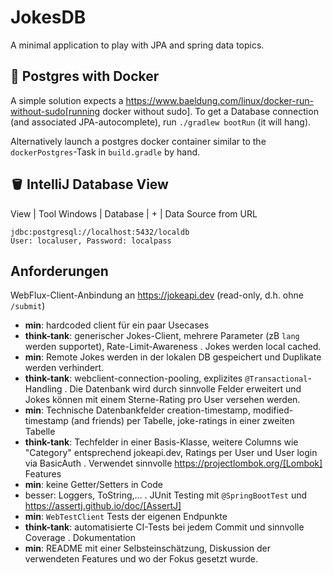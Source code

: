 # JokesDB

A minimal application to play with JPA and spring data topics.

## 🐳 Postgres with Docker

A simple solution expects a https://www.baeldung.com/linux/docker-run-without-sudo[running docker without sudo].
To get a Database connection (and associated JPA-autocomplete), run `./gradlew bootRun` (it will hang).

Alternatively launch a postgres docker container similar to the `dockerPostgres`-Task in `build.gradle` by hand.

## 🪣 IntelliJ Database View

View | Tool Windows | Database | + | Data Source from URL
```
jdbc:postgresql://localhost:5432/localdb
User: localuser, Password: localpass
```
## Anforderungen
WebFlux-Client-Anbindung an https://jokeapi.dev (read-only, d.h. ohne `/submit`)
- **min**: hardcoded client für ein paar Usecases
- **think-tank**: generischer Jokes-Client, mehrere Parameter (zB `lang` werden supportet), Rate-Limit-Awareness
. Jokes werden local cached.
- **min**: Remote Jokes werden in der lokalen DB gespeichert und Duplikate werden verhindert.
- **think-tank**: webclient-connection-pooling, explizites `@Transactional`-Handling
. Die Datenbank wird durch sinnvolle Felder erweitert und Jokes können mit einem Sterne-Rating pro User versehen werden.
- **min**: Technische Datenbankfelder creation-timestamp, modified-timestamp (and friends) per Tabelle, joke-ratings in einer zweiten Tabelle
- **think-tank**: Techfelder in einer Basis-Klasse, weitere Columns wie "Category" entsprechend jokeapi.dev, Ratings per User und User login via BasicAuth
. Verwendet sinnvolle https://projectlombok.org/[Lombok] Features
- **min**: keine Getter/Setters in Code
- besser: Loggers, ToString,...
. JUnit Testing mit `@SpringBootTest` und https://assertj.github.io/doc/[AssertJ]
- **min**: `WebTestClient` Tests der eigenen Endpunkte
- **think-tank**: automatisierte CI-Tests bei jedem Commit und sinnvolle Coverage
. Dokumentation
- **min**: README mit einer Selbsteinschätzung, Diskussion der verwendeten Features und wo der Fokus gesetzt wurde.
